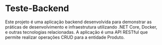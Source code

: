 # Teste-Backend
Este projeto é uma aplicação backend desenvolvida para demonstrar as práticas de desenvolvimento e infraestrutura utilizando .NET Core, Docker, e outras tecnologias relacionadas. A aplicação é uma API RESTful que permite realizar operações CRUD para a entidade Produto.
